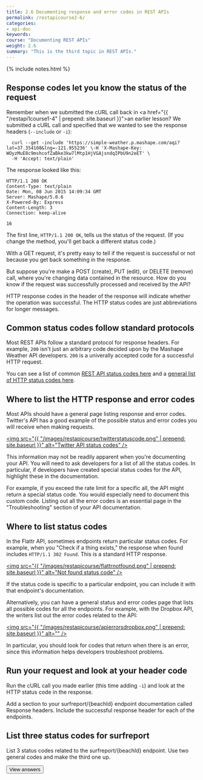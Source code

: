 ```yaml
---
title: 2.6 Documenting response and error codes in REST APIs
permalink: /restapicourse2-6/
categories:
- api-doc
keywords: 
course: "Documenting REST APIs"
weight: 2.6
summary: "This is the third topic in REST APIs."
---
```

{% include notes.html %}

## Response codes let you know the status of the request

Remember when we submitted the cURL call back in <a href="{{ "/restapi1course1-4" | prepend: site.baseurl }}">an earlier lesson</a>? We submitted a cURL call and specified that we wanted to see the response headers (`--include` or `-i`):

```
  curl --get -include 'https://simple-weather.p.mashape.com/aqi?lat=37.354108&lng=-121.955236' \-H 'X-Mashape-Key: WOyzMuE8c9mshcofZaBke3kw7lMtp1HjVGAjsndqIPbU9n2eET' \
  -H 'Accept: text/plain'
```

The response looked like this: 

```
HTTP/1.1 200 OK
Content-Type: text/plain
Date: Mon, 08 Jun 2015 14:09:34 GMT
Server: Mashape/5.0.6
X-Powered-By: Express
Content-Length: 3
Connection: keep-alive

16
```

The first line, `HTTP/1.1 200 OK`, tells us the status of the request. (If you change the method, you'll get back a different status code.)

With a GET request, it's pretty easy to tell if the request is successful or not because you get back something in the response. 

But suppose you're make a POST (create), PUT (edit), or DELETE (remove) call, where you're changing data contained in the resource. How do you know if the request was successfully processed and received by the API? 

HTTP response codes in the header of the response will indicate whether the operation was successful. The HTTP status codes are just abbreviations for longer messages.

## Common status codes follow standard protocols
Most REST APIs follow a standard protocol for response headers. For example, `200` isn't just an arbitrary code decided upon by the Mashape Weather API developers. `200` is a univerally accepted code for a successful HTTP request. 

You can see a list of common [REST API status codes here](http://www.restapitutorial.com/httpstatuscodes.html) and a [general list of HTTP status codes here](http://en.wikipedia.org/wiki/List_of_HTTP_status_codes
).

## Where to list the HTTP response and error codes

Most APIs should have a general page listing response and error codes. Twitter's API has a good example of the possible status and error codes you will receive when making requests.

<a href="https://dev.twitter.com/overview/api/response-codes"><img src="{{ "/images/restapicourse/twitterstatuscode.png" | prepend: site.baseurl }}" alt="Twitter API status codes" /></a>

This information may not be readily apparent when you're documenting your API. You will need to ask developers for a list of all the status codes. In particular, if developers have created special status codes for the API, highlight these in the documentation. 

For example, if you exceed the rate limit for a specific all, the API might return a special status code. You would especially need to document this custom code. Listing out all the error codes is an essential page in the "Troubleshooting" section of your API documentation.

## Where to list status codes

In the Flattr API, sometimes endpoints return particular status codes. For example, when you "Check if a thing exists," the response when found includes `HTTP/1.1 302 Found`. This is a standard HTTP response.

<a href="http://developers.flattr.net/api/resources/things/#update-a-thing"><img src="{{ "/images/restapicourse/flattrnotfound.png" | prepend: site.baseurl }}" alt="Not found status code" /></a>

If the status code is specific to a particular endpoint, you can include it with that endpoint's documentation. 

Alternatively, you can have a general status and error codes page that lists all possible codes for all the endpoints. For example, with the Dropbox API, the writers list out the error codes related to the API:

<a href="https://www.dropbox.com/developers/core/docs"><img src="{{ "/images/restapicourse/apierrorsdropbox.png" | prepend: site.baseurl }}" alt="" /></a>

In particular, you should look for codes that return when there is an error, since this information helps developers troubleshoot problems.

## Run your request and look at your header code

Run the cURL call you made earlier (this time adding `-i`) and look at the HTTP status code in the response. 

Add a section to your surfreport/{beachId} endpoint documentation called Response headers. Include the successful response header for each of the endpoints.

## List three status codes for surfreport

List 3 status codes related to the surfreport/{beachId} endpoint. Use two general codes and make the third one up. 

<style>
#theAnswer {display:none;}
</style>
<script>
$( document ).ready(function() {
$( "#viewAnswers" ).click(function() {
  $( "#theAnswer" ).toggle();
});
});
</script>

<button id="viewAnswers" class="btn btn-default" >View answers</button>
<div id="theAnswer">

Here's my attempt: 

<table><thead>
<tr>
<th>Status code</th>
<th>Meaning</th>
</tr>
</thead><tbody>
<tr>
<td>200</td>
<td>Successful request and response.</td>
</tr>
<tr>
<td>400</td>
<td>Bad request with the parameters.</td>
</tr>
<tr>
<td>4112</td>
<td>The beach ID was not found in the lookup.</td>
</tr>
</tbody></table>

</div>





